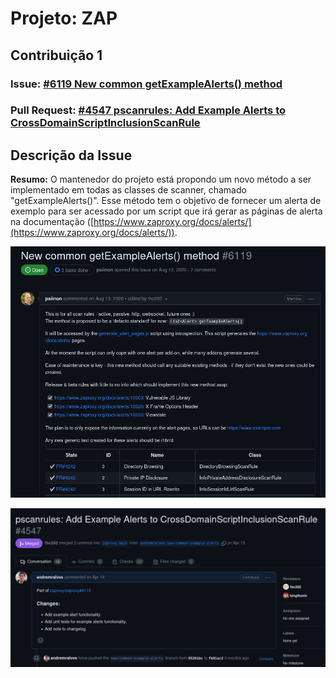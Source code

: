 # Projeto: ZAP 

## Contribuição 1

### Issue: [#6119 New common getExampleAlerts() method](https://github.com/zaproxy/zaproxy/issues/6119)

### Pull Request: [#4547 pscanrules: Add Example Alerts to CrossDomainScriptInclusionScanRule](https://github.com/zaproxy/zap-extensions/pull/4547)

## Descrição da Issue

**Resumo:** O mantenedor do projeto está propondo um novo método a ser implementado em todas as classes de scanner, chamado "getExampleAlerts()". Esse método tem o objetivo de fornecer um alerta de exemplo para ser acessado por um script que irá gerar as páginas de alerta na documentação ([https://www.zaproxy.org/docs/alerts/](https://www.zaproxy.org/docs/alerts/)).

![Zap: Issue 6119](../../assets/zap-issue-6119.png)

![Zap: PR 4547](../../assets/zap-andre.png)